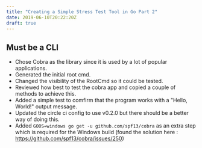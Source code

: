 ```yaml
---
title: "Creating a Simple Stress Test Tool in Go Part 2"
date: 2019-06-10T20:22:20Z
draft: true
---
```


## Must be a CLI

- Chose Cobra as the library since it is used by a lot of popular applications.
- Generated the initial root cmd.
- Changed the visibility of the RootCmd so it could be tested.
- Reviewed how best to test the cobra app and copied a couple of methods to achieve this.
- Added a simple test to comfirm that the program works with a "Hello, World!" output message.
- Updated the circle ci config to use v0.2.0 but there should be a better way of doing this.
- Added `GOOS=windows go get -u github.com/spf13/cobra` as an extra step which is required for the Windows build (found the solution here : https://github.com/spf13/cobra/issues/250)
